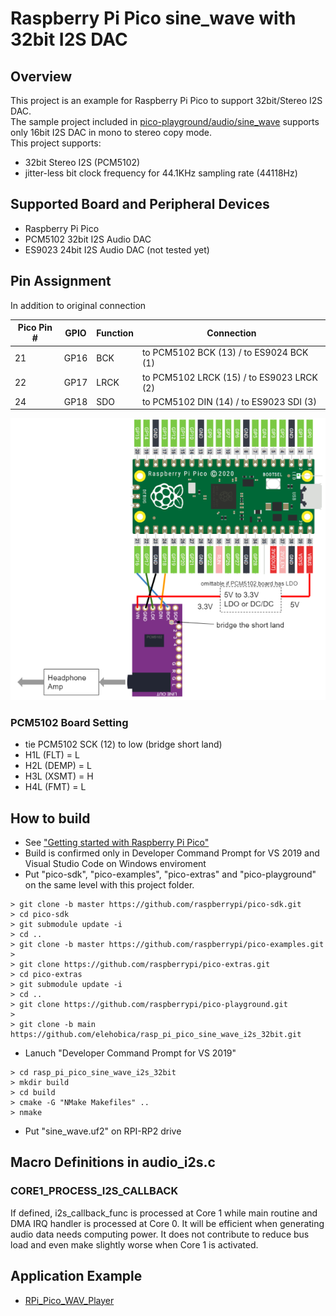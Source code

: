 # Raspberry Pi Pico sine_wave with 32bit I2S DAC

## Overview
This project is an example for Raspberry Pi Pico to support 32bit/Stereo I2S DAC.  
The sample project included in [pico-playground/audio/sine_wave](https://github.com/raspberrypi/pico-playground/tree/master/audio/sine_wave) supports only 16bit I2S DAC in mono to stereo copy mode.  
This project supports:
* 32bit Stereo I2S (PCM5102)
* jitter-less bit clock frequency for 44.1KHz sampling rate (44118Hz)

## Supported Board and Peripheral Devices
* Raspberry Pi Pico
* PCM5102 32bit I2S Audio DAC
* ES9023 24bit I2S Audio DAC (not tested yet)

## Pin Assignment
In addition to original connection

| Pico Pin # | GPIO | Function | Connection |
----|----|----|----
| 21 | GP16 | BCK | to PCM5102 BCK (13) / to ES9024 BCK (1) |
| 22 | GP17 | LRCK | to PCM5102 LRCK (15) / to ES9023 LRCK (2) |
| 24 | GP18 | SDO | to PCM5102 DIN (14) / to ES9023 SDI (3) |

![PCM5102_schematic](doc/RPi_Pico_WAV_Player_PCM5102_Schematic.png)

### PCM5102 Board Setting
* tie PCM5102 SCK (12) to low (bridge short land)
* H1L (FLT) = L
* H2L (DEMP) = L
* H3L (XSMT) = H
* H4L (FMT) = L

## How to build
* See ["Getting started with Raspberry Pi Pico"](https://datasheets.raspberrypi.org/pico/getting-started-with-pico.pdf)
* Build is confirmed only in Developer Command Prompt for VS 2019 and Visual Studio Code on Windows enviroment
* Put "pico-sdk", "pico-examples", "pico-extras" and "pico-playground" on the same level with this project folder.
```
> git clone -b master https://github.com/raspberrypi/pico-sdk.git
> cd pico-sdk
> git submodule update -i
> cd ..
> git clone -b master https://github.com/raspberrypi/pico-examples.git
> 
> git clone https://github.com/raspberrypi/pico-extras.git
> cd pico-extras
> git submodule update -i
> cd ..
> git clone https://github.com/raspberrypi/pico-playground.git
> 
> git clone -b main https://github.com/elehobica/rasp_pi_pico_sine_wave_i2s_32bit.git
```
* Lanuch "Developer Command Prompt for VS 2019"
```
> cd rasp_pi_pico_sine_wave_i2s_32bit
> mkdir build
> cd build
> cmake -G "NMake Makefiles" ..
> nmake
```
* Put "sine_wave.uf2" on RPI-RP2 drive

## Macro Definitions in audio_i2s.c
### CORE1_PROCESS_I2S_CALLBACK
 If defined, i2s_callback_func is processed at Core 1 while main routine and DMA IRQ handler is processed at Core 0.
 It will be efficient when generating audio data needs computing power. It does not contribute to reduce bus load and even make slightly worse when Core 1 is activated.

## Application Example
* [RPi_Pico_WAV_Player](https://github.com/elehobica/RPi_Pico_WAV_Player)
